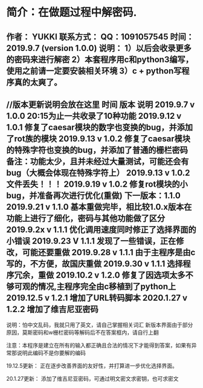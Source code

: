 # 简介：在做题过程中解密码.
作者： YUKKI
联系方式： QQ：1091057545
时间：2019.9.7 (version 1.0.0)
说明：	1）以后会收录更多的密码来进行解密
		2）本套程序用c和python3编写，使用之前请一定要安装相关环境
		3）c + python写程序真的太爽了。
----------------------------------------------------------------------------
//版本更新说明会放在这里
  时间  	  版本		说明
2019.9.7	v 1.0.0		20:15为止一共收录了10种功能
2019.9.12   v 1.0.1		修复了caesar模块的数字也变换的bug，并添加了rot族的模块
2019.9.13	v 1.0.2		修复了caesar模块的特殊字符也变换的bug，并添加了普通的栅栏密码
						备注：功能太少，且并未经过大量测试，可能还会有bug（大概会体现在特殊字符上）
2019.9.13	v 1.0.2		文件丢失！！！
2019.9.19	v 1.0.2		修复rot模块的小bug，并准备再次进行优化(重做)	下一版本：1.1.0
2019.9.21	v 1.1.0		基本重做完毕，相比较1.0.x版本在功能上进行了细化，密码与其他功能做了区分
2019.9.2x	v 1.1.1		优化调用速度同时修正了选择界面的小错误
2019.9.23	V 1.1.1		发现了一些错误，正在修改，可能还要重做
2019.9.28	v 1.1.1		由于主程序是由c写的，不方便，故国庆重做
2019.9.30	v 1.1.1		选择程序冗余，重做
2019.10.2	v 1.2.0		修复了因选项太多不够可观的情况,主程序完全由c移植到了python上
2019.12.5	v 1.2.1		增加了URL转码脚本
2020.1.27	v 1.2.2		增加了维吉尼亚密码
---------------------------------------------------------------------------
说明：怕中文乱码，我就只用了英文，请自己掌握相关词汇
新版本界面由于部分原因，莫斯密码和w栅栏密码等解码后不在答案框内，请自行上翻

注意：本程序是建立在所有的输入都正确且合法的情况下才能得到答案，如果有异常那说明此编码不是你要解的编码

19.12.5更新：
正在逐步改善界面的友好性，并打算进一步优化选择界面。

20.1.27更新：
添加了维吉尼亚密码，可通过明文密文求密钥，也可求密文
